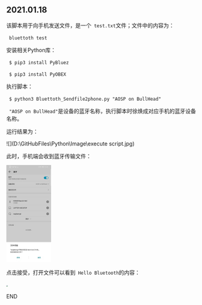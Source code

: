 ## 2021.01.18

该脚本用于向手机发送文件，是一个` test.txt`文件；文件中的内容为：

` bluettoth test`   

安装相关Python库：

` $ pip3 install PyBluez`

` $ pip3 install PyOBEX`

执行脚本：

` $ python3 Bluettoth_Sendfile2phone.py "AOSP on BullHead"`

` "AOSP on BullHead"`是设备的蓝牙名称，执行脚本时徐焕成对应手机的蓝牙设备名称。

运行结果为：

![](D:\GitHubFiles\Python\Image\execute script.jpg)

此时，手机端会收到蓝牙传输文件：

<img src="https://github.com/Yinke7/Python/blob/main/Image/recieve%20request.jpg" style="zoom:25%;" />

点击接受，打开文件可以看到` Hello Bluetooth`的内容：

<img src="D:\GitHubFiles\Python\Image\context.jpg" style="zoom:25%;" />

END





